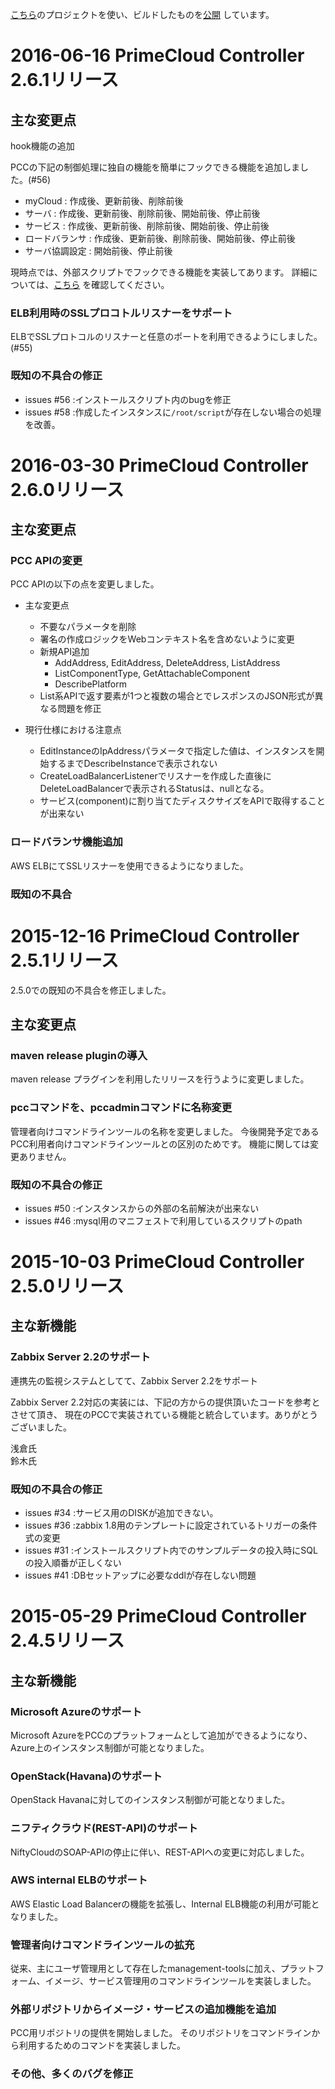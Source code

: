 
[こちら](https://github.com/primecloud-controller-org/primecloud-controller-build)のプロジェクトを使い、ビルドしたものを[公開](http://www.primecloud-controller.org/download.html)
しています。


2016-06-16 PrimeCloud Controller 2.6.1リリース
============================================

## 主な変更点

hook機能の追加

PCCの下記の制御処理に独自の機能を簡単にフックできる機能を追加しました。(#56)

* myCloud : 作成後、更新前後、削除前後
* サーバ : 作成後、更新前後、削除前後、開始前後、停止前後
* サービス : 作成後、更新前後、削除前後、開始前後、停止前後
* ロードバランサ : 作成後、更新前後、削除前後、開始前後、停止前後
* サーバ協調設定 : 開始前後、停止前後

現時点では、外部スクリプトでフックできる機能を実装してあります。
詳細については、[こちら](http://www.primecloud-controller.jp/documentation/reference/hook/about.html)
を確認してください。


### ELB利用時のSSLプロコトルリスナーをサポート
ELBでSSLプロトコルのリスナーと任意のポートを利用できるようにしました。(#55)

### 既知の不具合の修正
* issues #56 :インストールスクリプト内のbugを修正
* issues #58 :作成したインスタンスに`/root/script`が存在しない場合の処理を改善。



2016-03-30 PrimeCloud Controller 2.6.0リリース
============================================

## 主な変更点

### PCC APIの変更

PCC APIの以下の点を変更しました。

* 主な変更点
    * 不要なパラメータを削除
    * 署名の作成ロジックをWebコンテキスト名を含めないように変更
    * 新規API追加
        * AddAddress, EditAddress, DeleteAddress, ListAddress
        * ListComponentType, GetAttachableComponent
        * DescribePlatform
    * List系APIで返す要素が1つと複数の場合とでレスポンスのJSON形式が異なる問題を修正

* 現行仕様における注意点
    * EditInstanceのIpAddressパラメータで指定した値は、インスタンスを開始するまでDescribeInstanceで表示されない
    * CreateLoadBalancerListenerでリスナーを作成した直後にDeleteLoadBalancerで表示されるStatusは、nullとなる。
    * サービス(component)に割り当てたディスクサイズをAPIで取得することが出来ない

### ロードバランサ機能追加

AWS ELBにてSSLリスナーを使用できるようになりました。

### 既知の不具合



2015-12-16 PrimeCloud Controller 2.5.1リリース
============================================

2.5.0での既知の不具合を修正しました。

## 主な変更点

### maven release pluginの導入
maven release プラグインを利用したリリースを行うように変更しました。

### pccコマンドを、pccadminコマンドに名称変更
管理者向けコマンドラインツールの名称を変更しました。
今後開発予定であるPCC利用者向けコマンドラインツールとの区別のためです。
機能に関しては変更ありません。

### 既知の不具合の修正

* issues #50 :インスタンスからの外部の名前解決が出来ない
* issues #46 :mysql用のマニフェストで利用しているスクリプトのpath


2015-10-03 PrimeCloud Controller 2.5.0リリース
============================================

## 主な新機能

### Zabbix Server 2.2のサポート

連携先の監視システムとしてて、Zabbix Server 2.2をサポート

Zabbix Server 2.2対応の実装には、下記の方からの提供頂いたコードを参考とさせて頂き、
現在のPCCで実装されている機能と統合しています。ありがとうございました。

浅倉氏  
鈴木氏  


### 既知の不具合の修正

* issues #34 :サービス用のDISKが追加できない。
* issues #36 :zabbix 1.8用のテンプレートに設定されているトリガーの条件式の変更
* issues #31 :インストールスクリプト内でのサンプルデータの投入時にSQLの投入順番が正しくない
* issues #41 :DBセットアップに必要なddlが存在しない問題




2015-05-29 PrimeCloud Controller 2.4.5リリース
==============================================

主な新機能
----------

### Microsoft Azureのサポート

Microsoft AzureをPCCのプラットフォームとして追加ができるようになり、Azure上のインスタンス制御が可能となりました。

### OpenStack(Havana)のサポート

OpenStack Havanaに対してのインスタンス制御が可能となりました。

### ニフティクラウド(REST-API)のサポート

NiftyCloudのSOAP-APIの停止に伴い、REST-APIへの変更に対応しました。

### AWS internal ELBのサポート

AWS Elastic Load Balancerの機能を拡張し、Internal ELB機能の利用が可能となりました。

### 管理者向けコマンドラインツールの拡充

従来、主にユーザ管理用として存在したmanagement-toolsに加え、プラットフォーム、イメージ、サービス管理用のコマンドラインツールを実装しました。

### 外部リポジトリからイメージ・サービスの追加機能を追加

PCC用リポジトリの提供を開始しました。
そのリポジトリをコマンドラインから利用するためのコマンドを実装しました。

### その他、多くのバグを修正

